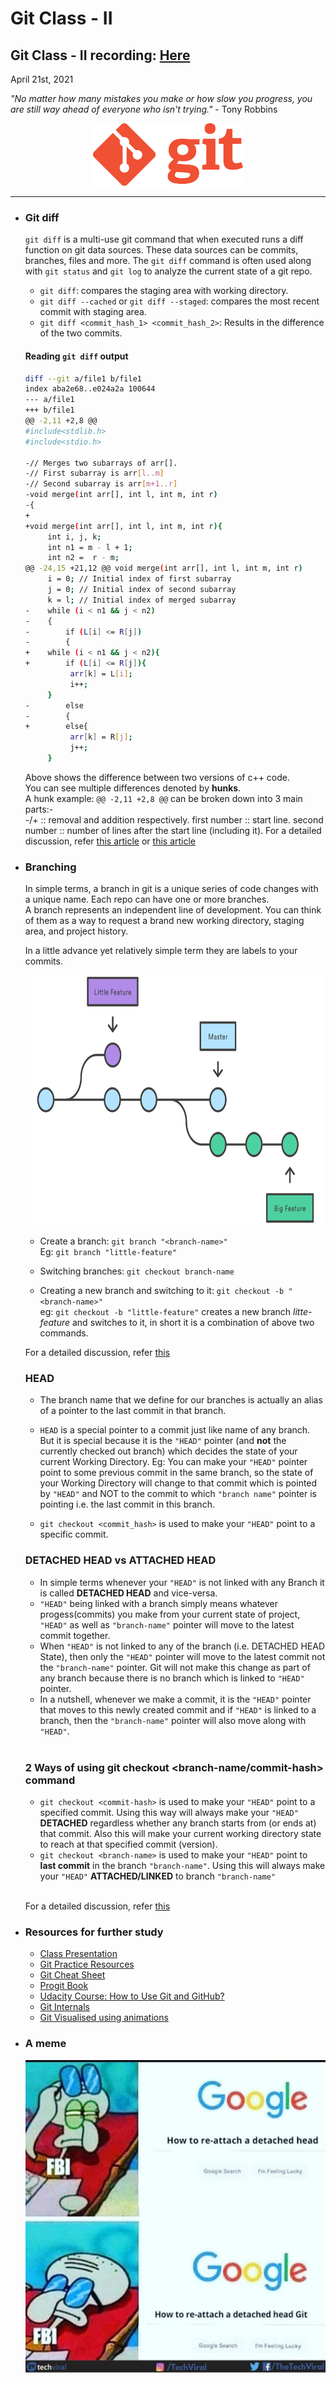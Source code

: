 # Git Class - II

## Git Class - II recording: [Here](https://drive.google.com/file/d/10KTk8KhKek4jACYvAzyljW0EjwsSt-8j/view?usp=sharing)

April 21st, 2021

<i>"No matter how many mistakes you make or how slow you progress, you are still way ahead of everyone who isn't trying."</i> - Tony Robbins

<div align="center"><img src="../Git-Logo-1788C.png" height="100"/></div>

<hr>

*    ### Git diff

     `git diff` is a multi-use git command that when executed runs a diff function on git data sources. These data sources can be commits, branches, files and more. The `git diff` command is often used along with `git status` and `git log` to analyze the current state of a git repo.

     *  `git diff`: compares the staging area with working directory.
     *  `git diff --cached` or `git diff --staged`: compares the most recent commit with staging area.
     *  `git diff <commit_hash_1> <commit_hash_2>`: Results in the difference of the two commits.

     #### Reading `git diff` output
     ```bash
     diff --git a/file1 b/file1
     index aba2e68..e024a2a 100644
     --- a/file1
     +++ b/file1
     @@ -2,11 +2,8 @@
     #include<stdlib.h> 
     #include<stdio.h> 
     
     -// Merges two subarrays of arr[]. 
     -// First subarray is arr[l..m] 
     -// Second subarray is arr[m+1..r] 
     -void merge(int arr[], int l, int m, int r) 
     -{ 
     +
     +void merge(int arr[], int l, int m, int r){ 
          int i, j, k; 
          int n1 = m - l + 1; 
          int n2 =  r - m; 
     @@ -24,15 +21,12 @@ void merge(int arr[], int l, int m, int r)
          i = 0; // Initial index of first subarray 
          j = 0; // Initial index of second subarray 
          k = l; // Initial index of merged subarray 
     -    while (i < n1 && j < n2) 
     -    { 
     -        if (L[i] <= R[j]) 
     -        { 
     +    while (i < n1 && j < n2){ 
     +        if (L[i] <= R[j]){ 
               arr[k] = L[i]; 
               i++; 
          } 
     -        else
     -        { 
     +        else{ 
               arr[k] = R[j]; 
               j++; 
          } 
     
     ```

     Above shows the difference between two versions of c++ code.<br>
     You can see multiple differences denoted by **hunks**.<br>
     A hunk example: `@@ -2,11 +2,8 @@` can be broken down into 3 main parts:-<br>
     -/+ :: removal and addition respectively.
     first number :: start line.
     second number :: number of lines after the start line (including it).
     For a detailed discussion, refer [this article](https://medium.com/therobinkim/how-to-read-a-git-diff-6c87a9dc47c5) or [this article](https://stackoverflow.com/questions/2529441/how-to-read-the-output-from-git-diff)


*    ### Branching

     In simple terms, a branch in git is a unique series of code changes with a unique name. Each repo can have one or more branches.<br>
     A branch represents an independent line of development. You can think of them as a way to request a brand new working directory, staging area, and project history.

     In a little advance yet relatively simple term they are labels to your commits.

     <img src="img/01.svg" alt="Branches" height="400"/>

     *  Create a branch: `git branch "<branch-name>"`<br>
     Eg: `git branch "little-feature"`

     *  Switching branches: `git checkout branch-name`

     *  Creating a new branch and switching to it: `git checkout -b "<branch-name>"`<br>
     eg: `git checkout -b "little-feature"` creates a new branch _litte-feature_ and switches to it, in short it is a combination of above two commands.

     For a detailed discussion, refer [this](https://www.atlassian.com/git/tutorials/using-branches)

     ### HEAD

     * The branch name that we define for our branches is actually an alias of a pointer to the last commit in that branch.
     * `HEAD` is a special pointer to a commit just like name of any branch. But it is special because it is the `"HEAD"` pointer (and **not** the currently checked out branch) which decides the state of your current Working Directory. 
     Eg: You can make your `"HEAD"` pointer point to some previous commit in the same branch, so the state of your Working Directory will change to that commit which is pointed by `"HEAD"` and NOT to the commit to which `"branch name"` pointer is pointing i.e. the last commit in this branch.

     * `git checkout <commit_hash>` is used to make your `"HEAD"` point to a specific commit.

     ### DETACHED HEAD vs ATTACHED HEAD

     * In simple terms whenever your `"HEAD"` is not linked with any Branch it is called **DETACHED HEAD** and vice-versa.
     * `"HEAD"` being linked with a branch simply means whatever progess(commits) you make from your current state of project, `"HEAD"` as well as `"branch-name"` pointer will move to the latest commit together.
     * When  `"HEAD"` is not linked to any of the branch (i.e. DETACHED HEAD State), then only the `"HEAD"` pointer will move to the latest commit not the `"branch-name"` pointer. Git will not make this change as part of any branch because there is no branch which is linked to `"HEAD"` pointer.
     * In a nutshell, whenever we make a commit, it is the `"HEAD"` pointer that moves to this newly created commit and if `"HEAD"` is linked to a branch, then the `"branch-name"` pointer will also move along with `"HEAD"`.
     <br>

     ### 2 Ways of using git checkout <branch-name/commit-hash> command

     * `git checkout <commit-hash>` is used to make your `"HEAD"` point to a specified commit. Using this way will always make your `"HEAD"` **DETACHED** regardless whether any branch starts from (or ends at) that commit. Also this will make your current working directory state to reach at that specified commit (version).
     * `git checkout <branch-name>` is used to make your `"HEAD"` point to **last commit** in the branch `"branch-name"`. Using this will always make your `"HEAD"` **ATTACHED/LINKED** to branch `"branch-name"`
     <br>

     For a detailed discussion, refer [this](https://www.youtube.com/watch?v=FyAAIHHClqI)


*    ### Resources for further study
     *    [Class Presentation](Lecture-2.pdf)
     *    [Git Practice Resources](https://try.github.io/)
     *    [Git Cheat Sheet](https://about.gitlab.com/images/press/git-cheat-sheet.pdf)
     *    [Progit Book](https://git-scm.com/book/en/v2)
     *    [Udacity Course: How to Use Git and GitHub?](https://classroom.udacity.com/courses/ud775-india)
     *    [Git Internals](https://www.freecodecamp.org/news/git-internals-objects-branches-create-repo/)
     *    [Git Visualised using animations](https://dev.to/lydiahallie/cs-visualized-useful-git-commands-37p1)

*    ### A meme

     <img src="img/meme.png" alt="Meme" height="500"/>
